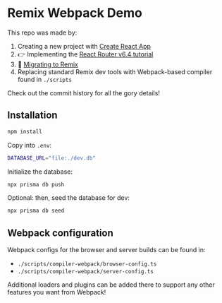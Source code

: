# Remix Webpack Demo

This repo was made by:

1. Creating a new project with [Create React App](https://create-react-app.dev/)
2. 👉 Implementing the [React Router v6.4 tutorial](https://reactrouter.com/en/main/start/tutorial)
3. 🚚 [Migrating to Remix](https://remix.run/docs/en/v1/guides/migrating-react-router-app)
4. Replacing standard Remix dev tools with Webpack-based compiler found in `./scripts`

Check out the commit history for all the gory details!

## Installation

```sh
npm install
```

Copy into `.env`:

```sh
DATABASE_URL="file:./dev.db"
```

Initialize the database:

```sh
npx prisma db push
```

Optional: then, seed the database for dev:

```sh
npx prisma db seed
```

## Webpack configuration

Webpack configs for the browser and server builds can be found in:

- `./scripts/compiler-webpack/browser-config.ts`
- `./scripts/compiler-webpack/server-config.ts`

Additional loaders and plugins can be added there to support any other features you want from Webpack!
